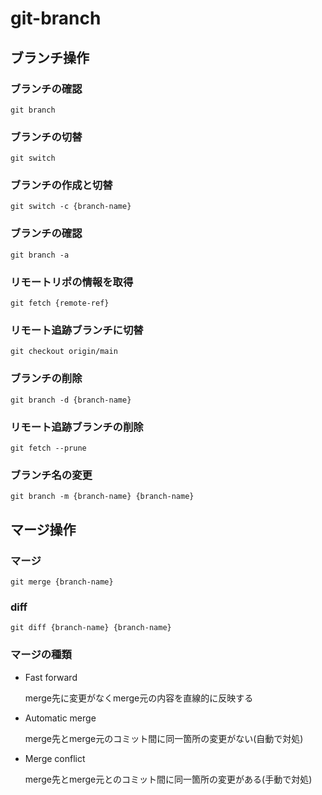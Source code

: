 # git-branch

## ブランチ操作

### ブランチの確認

```
git branch
```

### ブランチの切替

```
git switch
```

### ブランチの作成と切替

```
git switch -c {branch-name}
```

### ブランチの確認

```
git branch -a
```

### リモートリポの情報を取得

```
git fetch {remote-ref}
```

### リモート追跡ブランチに切替

```
git checkout origin/main
```

### ブランチの削除

```
git branch -d {branch-name}
```

### リモート追跡ブランチの削除

```
git fetch --prune
```

### ブランチ名の変更

```
git branch -m {branch-name} {branch-name}
```

## マージ操作

### マージ

```
git merge {branch-name}
```

### diff

```
git diff {branch-name} {branch-name}
```

### マージの種類
- Fast forward

    merge先に変更がなくmerge元の内容を直線的に反映する

- Automatic merge

    merge先とmerge元のコミット間に同一箇所の変更がない(自動で対処)

- Merge conflict

    merge先とmerge元とのコミット間に同一箇所の変更がある(手動で対処)
